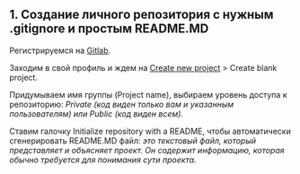 ## 1. Cоздание личного репозитория с нужным .gitignore и простым README.MD

Регистрируемся на [Gitlab](https://gitlab.com/users/sign_up).

Заходим в свой профиль и ждем на [Create new project](https://gitlab.com/projects/new) > Create blank project.

Придумываем имя группы (Project name), выбираем уровень доступа к репозиторию: 
*Private (код виден только вам и указанным пользователям) или Public (код виден всем).*

Ставим галочку Initialize repository with a README, чтобы автоматически сгенерировать README.MD файл:
*это текстовый файл, который представляет и объясняет проект. Он содержит информацию, которая обычно требуется для понимания сути проекта.*




 
